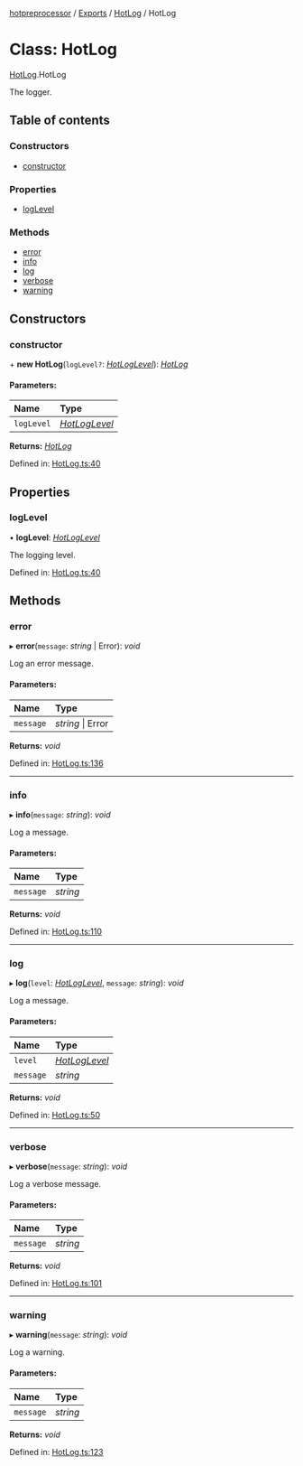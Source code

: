 [hotpreprocessor](../README.md) / [Exports](../modules.md) / [HotLog](../modules/hotlog.md) / HotLog

# Class: HotLog

[HotLog](../modules/hotlog.md).HotLog

The logger.

## Table of contents

### Constructors

- [constructor](hotlog.hotlog-1.md#constructor)

### Properties

- [logLevel](hotlog.hotlog-1.md#loglevel)

### Methods

- [error](hotlog.hotlog-1.md#error)
- [info](hotlog.hotlog-1.md#info)
- [log](hotlog.hotlog-1.md#log)
- [verbose](hotlog.hotlog-1.md#verbose)
- [warning](hotlog.hotlog-1.md#warning)

## Constructors

### constructor

\+ **new HotLog**(`logLevel?`: [*HotLogLevel*](../enums/hotlog.hotloglevel.md)): [*HotLog*](hotlog.hotlog-1.md)

#### Parameters:

Name | Type |
:------ | :------ |
`logLevel` | [*HotLogLevel*](../enums/hotlog.hotloglevel.md) |

**Returns:** [*HotLog*](hotlog.hotlog-1.md)

Defined in: [HotLog.ts:40](https://github.com/OurFreeLight/HotPreprocessor/blob/5a339e8/src/HotLog.ts#L40)

## Properties

### logLevel

• **logLevel**: [*HotLogLevel*](../enums/hotlog.hotloglevel.md)

The logging level.

Defined in: [HotLog.ts:40](https://github.com/OurFreeLight/HotPreprocessor/blob/5a339e8/src/HotLog.ts#L40)

## Methods

### error

▸ **error**(`message`: *string* \| Error): *void*

Log an error message.

#### Parameters:

Name | Type |
:------ | :------ |
`message` | *string* \| Error |

**Returns:** *void*

Defined in: [HotLog.ts:136](https://github.com/OurFreeLight/HotPreprocessor/blob/5a339e8/src/HotLog.ts#L136)

___

### info

▸ **info**(`message`: *string*): *void*

Log a message.

#### Parameters:

Name | Type |
:------ | :------ |
`message` | *string* |

**Returns:** *void*

Defined in: [HotLog.ts:110](https://github.com/OurFreeLight/HotPreprocessor/blob/5a339e8/src/HotLog.ts#L110)

___

### log

▸ **log**(`level`: [*HotLogLevel*](../enums/hotlog.hotloglevel.md), `message`: *string*): *void*

Log a message.

#### Parameters:

Name | Type |
:------ | :------ |
`level` | [*HotLogLevel*](../enums/hotlog.hotloglevel.md) |
`message` | *string* |

**Returns:** *void*

Defined in: [HotLog.ts:50](https://github.com/OurFreeLight/HotPreprocessor/blob/5a339e8/src/HotLog.ts#L50)

___

### verbose

▸ **verbose**(`message`: *string*): *void*

Log a verbose message.

#### Parameters:

Name | Type |
:------ | :------ |
`message` | *string* |

**Returns:** *void*

Defined in: [HotLog.ts:101](https://github.com/OurFreeLight/HotPreprocessor/blob/5a339e8/src/HotLog.ts#L101)

___

### warning

▸ **warning**(`message`: *string*): *void*

Log a warning.

#### Parameters:

Name | Type |
:------ | :------ |
`message` | *string* |

**Returns:** *void*

Defined in: [HotLog.ts:123](https://github.com/OurFreeLight/HotPreprocessor/blob/5a339e8/src/HotLog.ts#L123)

